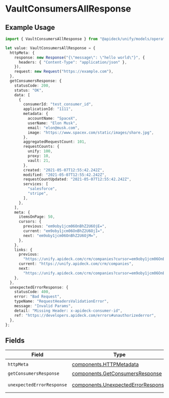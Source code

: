 # VaultConsumersAllResponse

## Example Usage

```typescript
import { VaultConsumersAllResponse } from "@apideck/unify/models/operations";

let value: VaultConsumersAllResponse = {
  httpMeta: {
    response: new Response("{\"message\": \"hello world\"}", {
      headers: { "Content-Type": "application/json" },
    }),
    request: new Request("https://example.com"),
  },
  getConsumersResponse: {
    statusCode: 200,
    status: "OK",
    data: [
      {
        consumerId: "test_consumer_id",
        applicationId: "1111",
        metadata: {
          accountName: "SpaceX",
          userName: "Elon Musk",
          email: "elon@musk.com",
          image: "https://www.spacex.com/static/images/share.jpg",
        },
        aggregatedRequestCount: 101,
        requestCounts: {
          unify: 100,
          proxy: 10,
          vault: 21,
        },
        created: "2021-05-07T12:55:42.242Z",
        modified: "2021-05-07T12:55:42.242Z",
        requestCountUpdated: "2021-05-07T12:55:42.242Z",
        services: [
          "salesforce",
          "stripe",
        ],
      },
    ],
    meta: {
      itemsOnPage: 50,
      cursors: {
        previous: "em9oby1jcm06OnBhZ2U6OjE=",
        current: "em9oby1jcm06OnBhZ2U6OjI=",
        next: "em9oby1jcm06OnBhZ2U6OjM=",
      },
    },
    links: {
      previous:
        "https://unify.apideck.com/crm/companies?cursor=em9oby1jcm06OnBhZ2U6OjE%3D",
      current: "https://unify.apideck.com/crm/companies",
      next:
        "https://unify.apideck.com/crm/companies?cursor=em9oby1jcm06OnBhZ2U6OjM",
    },
  },
  unexpectedErrorResponse: {
    statusCode: 400,
    error: "Bad Request",
    typeName: "RequestHeadersValidationError",
    message: "Invalid Params",
    detail: "Missing Header: x-apideck-consumer-id",
    ref: "https://developers.apideck.com/errors#unauthorizederror",
  },
};
```

## Fields

| Field                                                                                    | Type                                                                                     | Required                                                                                 | Description                                                                              |
| ---------------------------------------------------------------------------------------- | ---------------------------------------------------------------------------------------- | ---------------------------------------------------------------------------------------- | ---------------------------------------------------------------------------------------- |
| `httpMeta`                                                                               | [components.HTTPMetadata](../../models/components/httpmetadata.md)                       | :heavy_check_mark:                                                                       | N/A                                                                                      |
| `getConsumersResponse`                                                                   | [components.GetConsumersResponse](../../models/components/getconsumersresponse.md)       | :heavy_minus_sign:                                                                       | Consumers                                                                                |
| `unexpectedErrorResponse`                                                                | [components.UnexpectedErrorResponse](../../models/components/unexpectederrorresponse.md) | :heavy_minus_sign:                                                                       | Unexpected error                                                                         |
